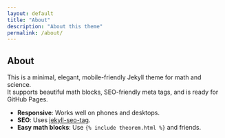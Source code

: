```yaml
---
layout: default
title: "About"
description: "About this theme"
permalink: /about/
---
```


## About

This is a minimal, elegant, mobile-friendly Jekyll theme for math and science.  
It supports beautiful math blocks, SEO-friendly meta tags, and is ready for GitHub Pages.

- **Responsive**: Works well on phones and desktops.
- **SEO**: Uses [jekyll-seo-tag](https://github.com/jekyll/jekyll-seo-tag).
- **Easy math blocks**: Use `{% include theorem.html %}` and friends.
